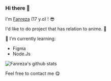 ### Hi there 👋

I'm [Fanreza](https://fanreza.github,io) (17 y.o) ! :sunglasses:

I'd like to do project that has relation to anime. :ghost:

:page_with_curl: I'm currently learning:
- Figma
- Node.Js

<!-- :star: Here are some projects that I'm working on: -->

![Fanreza's github stats](https://bad-apple-github-readme.vercel.app/api?show_bg=1&username=fanreza)

Feel free to contact me :yum:
<br><br>
<!-- [<img src="https://img.shields.io/badge/Telegram-%40Moepoi-blue">](https://t.me/moepoi)
[<img src="https://img.shields.io/badge/LINE-Moepoi-brightgreen">](https://line.me/ti/p/~moepoi)
[<img src="https://img.shields.io/badge/Email-moe%40chocola.dev-orange">](mailto:moe@chocola.dev) -->

